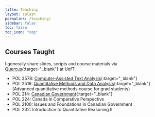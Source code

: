 ```yaml
---
title: Teaching
layout: splash
permalink: /teaching/
sidebar: false
toc: false
toc_icon: "cog"
---
```



## Courses Taught

I generally share slides, scripts and course materials via [Quercus](https://q.utoronto.ca){:target="_blank"} at UofT.

- POL 2578: [Computer-Assisted Text Analysis](/downloads/POL2578.pdf){:target="_blank"}
- POL 2519: [Quantitative Methods and Data Analysis](/downloads/POL2519.pdf){:target="_blank"} (Advanced quantitative methods course for grad students)
- POL 214: [Canadian Government](/downloads/POL214.pdf){:target="_blank"}
- POL 224: Canada in Comparative Perspective
- POL 2100: Issues and Foundations in Canadian Government
- POL 232: Introduction to Quantitative Reasoning II 


